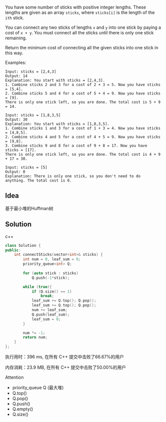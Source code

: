 You have some number of sticks with positive integer lengths. These lengths are given as an array `sticks`, where `sticks[i]` is the length of the `ith` stick.

You can connect any two sticks of lengths `x` and `y` into one stick by paying a cost of `x + y`. You must connect all the sticks until there is only one stick remaining.

Return the minimum cost of connecting all the given sticks into one stick in this way.




Examples:

```
Input: sticks = [2,4,3]
Output: 14
Explanation: You start with sticks = [2,4,3].
1. Combine sticks 2 and 3 for a cost of 2 + 3 = 5. Now you have sticks = [5,4].
2. Combine sticks 5 and 4 for a cost of 5 + 4 = 9. Now you have sticks = [9].
There is only one stick left, so you are done. The total cost is 5 + 9 = 14.

Input: sticks = [1,8,3,5]
Output: 30
Explanation: You start with sticks = [1,8,3,5].
1. Combine sticks 1 and 3 for a cost of 1 + 3 = 4. Now you have sticks = [4,8,5].
2. Combine sticks 4 and 5 for a cost of 4 + 5 = 9. Now you have sticks = [9,8].
3. Combine sticks 9 and 8 for a cost of 9 + 8 = 17. Now you have sticks = [17].
There is only one stick left, so you are done. The total cost is 4 + 9 + 17 = 30.

Input: sticks = [5]
Output: 0
Explanation: There is only one stick, so you don't need to do anything. The total cost is 0.
```

## Idea

基于最小堆的Huffman树

## Solution

c++
```c++
class Solution {
public:
    int connectSticks(vector<int>& sticks) {
        int num = 0, leaf_sum = 0;
        priority_queue<int> Q;
        
        for (auto stick : sticks)
            Q.push(-1*stick);

        while (true){
            if (Q.size() == 1)
                break;
            leaf_sum += Q.top(); Q.pop();
            leaf_sum += Q.top(); Q.pop();
            num += leaf_sum;
            Q.push(leaf_sum);
            leaf_sum = 0;
        }

        num *= -1;
        return num;
    }
};
```

执行用时：396 ms, 在所有 C++ 提交中击败了66.67%的用户

内存消耗：23.9 MB, 在所有 C++ 提交中击败了50.00%的用户

Attention

- priority_queue<int> Q  (最大堆)
- Q.top()
- Q.pop()
- Q.push()
- Q.empty()
- Q.size()

